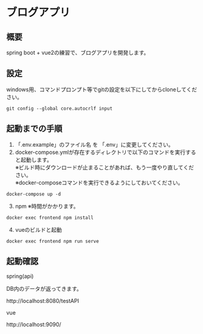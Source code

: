 # ブログアプリ

## 概要
spring boot + vue2の練習で、ブログアプリを開発します。

## 設定
windows用、コマンドプロンプト等でgitの設定を以下にしてからcloneしてください。
```
git config --global core.autocrlf input
```


## 起動までの手順
1. 「.env.example」のファイル名 を 「.env」に変更してください。  
2. docker-compose.ymlが存在するディレクトリで以下のコマンドを実行すると起動します。  
※ビルド時にダウンロードが止まることがあれば、もう一度やり直してください。  
※docker-composeコマンドを実行できるようにしておいてください。  
```
docker-compose up -d
```
3. npm
※時間がかかります。
```
docker exec frontend npm install
```
4. vueのビルドと起動
```
docker exec frontend npm run serve
```

## 起動確認
spring(api)

DB内のデータが返ってきます。

http://localhost:8080/testAPI

vue

http://localhost:9090/

